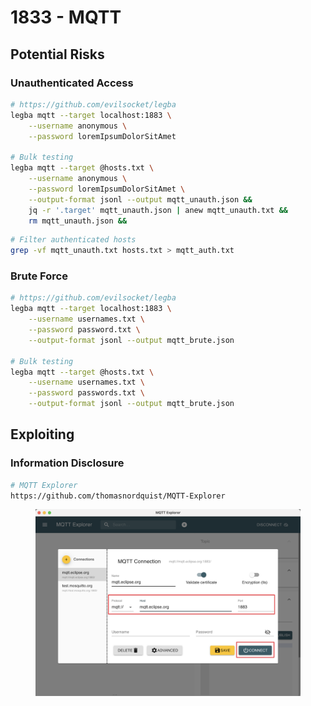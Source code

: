 # 1833 - MQTT

## Potential Risks

### Unauthenticated Access

```bash
# https://github.com/evilsocket/legba
legba mqtt --target localhost:1883 \
    --username anonymous \
    --password loremIpsumDolorSitAmet

# Bulk testing
legba mqtt --target @hosts.txt \
    --username anonymous \
    --password loremIpsumDolorSitAmet \
    --output-format jsonl --output mqtt_unauth.json &&
    jq -r '.target' mqtt_unauth.json | anew mqtt_unauth.txt &&
    rm mqtt_unauth.json &&
```

```bash
# Filter authenticated hosts
grep -vf mqtt_unauth.txt hosts.txt > mqtt_auth.txt
```

### Brute Force

```bash
# https://github.com/evilsocket/legba
legba mqtt --target localhost:1883 \
    --username usernames.txt \
    --password password.txt \
    --output-format jsonl --output mqtt_brute.json

# Bulk testing
legba mqtt --target @hosts.txt \
    --username usernames.txt \
    --password passwords.txt \
    --output-format jsonl --output mqtt_brute.json
```

## Exploiting

### Information Disclosure

```bash
# MQTT Explorer
https://github.com/thomasnordquist/MQTT-Explorer
```

<figure><img src="../../.gitbook/assets/20240531_215806.png" alt=""><figcaption></figcaption></figure>
